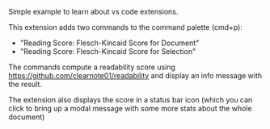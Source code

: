 Simple example to learn about vs code extensions.

This extension adds two commands to the command palette (cmd+p):
 - "Reading Score: Flesch-Kincaid Score for Document"
 - "Reading Score: Flesch-Kincaid Score for Selection"

The commands compute a readability score using https://github.com/clearnote01/readability and display an info message with the result.

The extension also displays the score in  a status bar icon (which you can click to bring up a modal message with some more stats about the whole document)